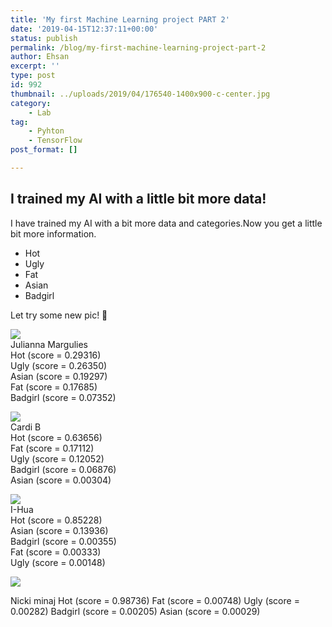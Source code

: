 ```yaml
---
title: 'My first Machine Learning project PART 2'
date: '2019-04-15T12:37:11+00:00'
status: publish
permalink: /blog/my-first-machine-learning-project-part-2
author: Ehsan
excerpt: ''
type: post
id: 992
thumbnail: ../uploads/2019/04/176540-1400x900-c-center.jpg
category:
    - Lab
tag:
    - Pyhton
    - TensorFlow
post_format: []

---
```

I trained my AI with a little bit more data!
--------------------------------------------

I have trained my AI with a bit more data and categories.Now you get a little bit more information.

- Hot
- Ugly
- Fat
- Asian
- Badgirl

Let try some new pic! 🙂

![](./images/Julianna_Margulies.jpg)  
Julianna Margulies  
Hot (score = 0.29316)  
Ugly (score = 0.26350)  
Asian (score = 0.19297)  
Fat (score = 0.17685)  
Badgirl (score = 0.07352)

![](./images/cardi-b-rolling-stone-interview-cover_.jpg)  
Cardi B  
Hot (score = 0.63656)  
Fat (score = 0.17112)  
Ugly (score = 0.12052)  
Badgirl (score = 0.06876)  
Asian (score = 0.00304)

![](./images/1111.jpg)  
I-Hua  
Hot (score = 0.85228)  
Asian (score = 0.13936)  
Badgirl (score = 0.00355)  
Fat (score = 0.00333)  
Ugly (score = 0.00148)

![](./images/nicki-minaj.jpg)

Nicki minaj
Hot (score = 0.98736)
Fat (score = 0.00748)
Ugly (score = 0.00282)
Badgirl (score = 0.00205)
Asian (score = 0.00029)